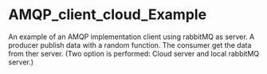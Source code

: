 # AMQP_client_cloud_Example
An example of an AMQP implementation client using rabbitMQ as server. A producer publish data with a random function. The consumer get the data from ther server. (Two option is performed: Cloud server and local rabbitMQ server.)
